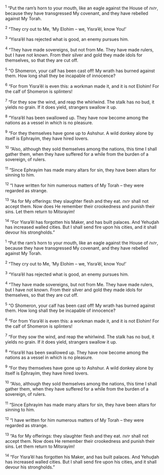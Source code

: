<sup>1</sup> “Put the ram’s horn to your mouth, like an eagle against the House of יהוה, because they have transgressed My covenant, and they have rebelled against My Torah.

<sup>2</sup> “They cry out to Me, ‘My Elohim – we, Yisra’ĕl, know You!’

<sup>3</sup> “Yisra’ĕl has rejected what is good, an enemy pursues him.

<sup>4</sup> “They have made sovereigns, but not from Me. They have made rulers, but I have not known. From their silver and gold they made idols for themselves, so that they are cut off.

<sup>5</sup> “O Shomeron, your calf has been cast off! My wrath has burned against them. How long shall they be incapable of innocence?

<sup>6</sup> “For from Yisra’ĕl is even this: a workman made it, and it is not Elohim! For the calf of Shomeron is splinters!

<sup>7</sup> “For they sow the wind, and reap the whirlwind. The stalk has no bud, it yields no grain. If it does yield, strangers swallow it up.

<sup>8</sup> “Yisra’ĕl has been swallowed up. They have now become among the nations as a vessel in which is no pleasure.

<sup>9</sup> “For they themselves have gone up to Ashshur. A wild donkey alone by itself is Ephrayim, they have hired lovers.

<sup>10</sup> “Also, although they sold themselves among the nations, this time I shall gather them, when they have suffered for a while from the burden of a sovereign, of rulers.

<sup>11</sup> “Since Ephrayim has made many altars for sin, they have been altars for sinning to him.

<sup>12</sup> “I have written for him numerous matters of My Torah – they were regarded as strange.

<sup>13</sup> “As for My offerings: they slaughter flesh and they eat. יהוה shall not accept them. Now does He remember their crookedness and punish their sins. Let them return to Mitsrayim!

<sup>14</sup> “For Yisra’ĕl has forgotten his Maker, and has built palaces. And Yehuḏah has increased walled cities. But I shall send fire upon his cities, and it shall devour his strongholds.”

<sup>1</sup> “Put the ram’s horn to your mouth, like an eagle against the House of יהוה, because they have transgressed My covenant, and they have rebelled against My Torah.

<sup>2</sup> “They cry out to Me, ‘My Elohim – we, Yisra’ĕl, know You!’

<sup>3</sup> “Yisra’ĕl has rejected what is good, an enemy pursues him.

<sup>4</sup> “They have made sovereigns, but not from Me. They have made rulers, but I have not known. From their silver and gold they made idols for themselves, so that they are cut off.

<sup>5</sup> “O Shomeron, your calf has been cast off! My wrath has burned against them. How long shall they be incapable of innocence?

<sup>6</sup> “For from Yisra’ĕl is even this: a workman made it, and it is not Elohim! For the calf of Shomeron is splinters!

<sup>7</sup> “For they sow the wind, and reap the whirlwind. The stalk has no bud, it yields no grain. If it does yield, strangers swallow it up.

<sup>8</sup> “Yisra’ĕl has been swallowed up. They have now become among the nations as a vessel in which is no pleasure.

<sup>9</sup> “For they themselves have gone up to Ashshur. A wild donkey alone by itself is Ephrayim, they have hired lovers.

<sup>10</sup> “Also, although they sold themselves among the nations, this time I shall gather them, when they have suffered for a while from the burden of a sovereign, of rulers.

<sup>11</sup> “Since Ephrayim has made many altars for sin, they have been altars for sinning to him.

<sup>12</sup> “I have written for him numerous matters of My Torah – they were regarded as strange.

<sup>13</sup> “As for My offerings: they slaughter flesh and they eat. יהוה shall not accept them. Now does He remember their crookedness and punish their sins. Let them return to Mitsrayim!

<sup>14</sup> “For Yisra’ĕl has forgotten his Maker, and has built palaces. And Yehuḏah has increased walled cities. But I shall send fire upon his cities, and it shall devour his strongholds.”

